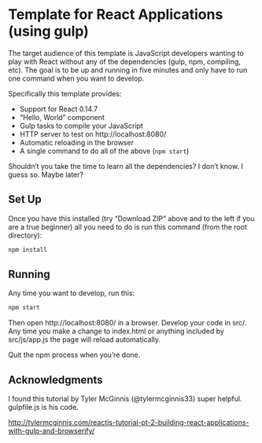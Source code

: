 # Template for React Applications (using gulp)

The target audience of this template is JavaScript developers wanting to play with React without any of the dependencies (gulp, npm, compiling, etc). The goal is to be up and running in five minutes and only have to run one command when you want to develop.

Specifically this template provides:

* Support for React 0.14.7
* “Hello, World” component
* Gulp tasks to compile your JavaScript
* HTTP server to test on http://localhost:8080/
* Automatic reloading in the browser
* A single command to do all of the above (`npm start`)

Shouldn’t you take the time to learn all the dependencies?  I don’t know.  I guess so.  Maybe later?

## Set Up

Once you have this installed (try “Download ZIP” above and to the left if you are a true beginner) all you need to do is run this command (from the root directory):

```sh
npm install
```

## Running

Any time you want to develop, run this:

```sh
npm start
```

Then open http://localhost:8080/ in a browser.  Develop your code in src/.  Any time you make a change to index.html or anything included by src/js/app.js the page will reload automatically.

Quit the npm process when you’re done.

## Acknowledgments

I found this tutorial by Tyler McGinnis (@tylermcginnis33) super helpful.  gulpfile.js is his code.

http://tylermcginnis.com/reactjs-tutorial-pt-2-building-react-applications-with-gulp-and-browserify/
